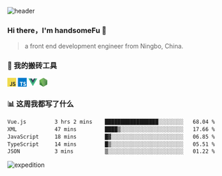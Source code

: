 ![header](https://raw.githubusercontent.com/fzq1998/fzq1998/master/header.png)

### Hi there，I'm handsomeFu 👋

> a front end development engineer from Ningbo, China.

### 🔧 我的搬砖工具
<code><img height="20" src="https://raw.githubusercontent.com/github/explore/80688e429a7d4ef2fca1e82350fe8e3517d3494d/topics/javascript/javascript.png" alt="javascript"></code>
<code><img height="20" src="https://raw.githubusercontent.com/github/explore/80688e429a7d4ef2fca1e82350fe8e3517d3494d/topics/typescript/typescript.png" alt="typescript"></code>
<code><img height="20" src="https://raw.githubusercontent.com/github/explore/80688e429a7d4ef2fca1e82350fe8e3517d3494d/topics/vue/vue.png" alt="vue"></code>
<code><img height="20" src="https://raw.githubusercontent.com/github/explore/80688e429a7d4ef2fca1e82350fe8e3517d3494d/topics/nodejs/nodejs.png" alt="nodejs"></code>



### 📊 这周我都写了什么
<!--START_SECTION:waka-->

```txt
Vue.js         3 hrs 2 mins    █████████████████░░░░░░░░   68.04 %
XML            47 mins         ████▒░░░░░░░░░░░░░░░░░░░░   17.66 %
JavaScript     18 mins         █▓░░░░░░░░░░░░░░░░░░░░░░░   06.85 %
TypeScript     14 mins         █▒░░░░░░░░░░░░░░░░░░░░░░░   05.51 %
JSON           3 mins          ▒░░░░░░░░░░░░░░░░░░░░░░░░   01.22 %
```

<!--END_SECTION:waka-->


![expedition](https://raw.githubusercontent.com/fzq1998/fzq1998/master/expedition.gif)

